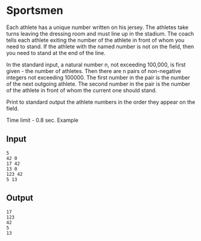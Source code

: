 # Sportsmen

Each athlete has a unique number written on his jersey. The athletes take turns leaving the dressing room and must line up in the stadium. The coach tells each athlete exiting the number of the athlete in front of whom you need to stand. If the athlete with the named number is not on the field, then you need to stand at the end of the line.

In the standard input, a natural number n, not exceeding 100,000, is first given - the number of athletes. Then there are n pairs of non-negative integers not exceeding 100000. The first number in the pair is the number of the next outgoing athlete. The second number in the pair is the number of the athlete in front of whom the current one should stand.

Print to standard output the athlete numbers in the order they appear on the field.

Time limit - 0.8 sec.
Example

## Input
```
5
42 0
17 42
13 0
123 42
5 13
```
## Output
```
17
123
42
5
13

```
